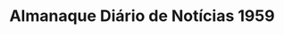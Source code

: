 ---
ref: sol-324-0001
title: "Almanaque Diário de Notícias 1959"
author_name: ["unknown author"]
publisher: ["unknown publisher"]
year: "y1959"
origin: ["Portugal"]
formats: ["magazine"]
disciplines: [graphic-design]
tags:
layout: artifact
status: ["scan"]
published: false
int_published: false
image_count:
date_added: 2023-06-16
batch:
---